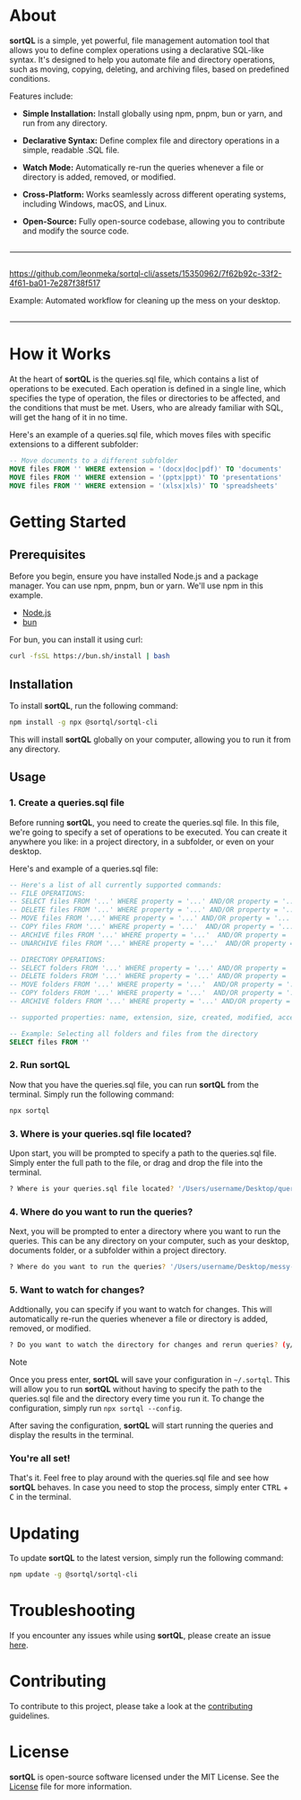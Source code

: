 # About

<b>sortQL</b> is a simple, yet powerful, file management automation tool that allows you to define complex operations using a declarative SQL-like syntax. It's designed to help you automate file and directory operations, such as moving, copying, deleting, and archiving files, based on predefined conditions.

Features include:

- <b>Simple Installation:</b> Install globally using npm, pnpm, bun or yarn, and run from any directory.

- <b>Declarative Syntax:</b> Define complex file and directory operations in a simple, readable .SQL file.

- <b>Watch Mode:</b> Automatically re-run the queries whenever a file or directory is added, removed, or modified.

- <b>Cross-Platform:</b> Works seamlessly across different operating systems, including Windows, macOS, and Linux.

- <b>Open-Source:</b> Fully open-source codebase, allowing you to contribute and modify the source code.

<hr style="border: 1px solid #f0f0f0; margin-top: 2em; margin-bottom: 2em;">

https://github.com/leonmeka/sortql-cli/assets/15350962/7f62b92c-33f2-4f61-ba01-7e287f38f517

Example: Automated workflow for cleaning up the mess on your desktop.

<hr style="border: 1px solid #f0f0f0; margin-top: 2em; margin-bottom: 2em;">

# How it Works

At the heart of <b>sortQL</b> is the queries.sql file, which contains a list of operations to be executed. Each operation is defined in a single line, which specifies the type of operation, the files or directories to be affected, and the conditions that must be met. Users, who are already familiar with SQL, will get the hang of it in no time.

Here's an example of a queries.sql file, which moves files with specific extensions to a different subfolder:

```sql
-- Move documents to a different subfolder
MOVE files FROM '' WHERE extension = '(docx|doc|pdf)' TO 'documents'
MOVE files FROM '' WHERE extension = '(pptx|ppt)' TO 'presentations'
MOVE files FROM '' WHERE extension = '(xlsx|xls)' TO 'spreadsheets'
```

# Getting Started

## Prerequisites

Before you begin, ensure you have installed Node.js and a package manager. You can use npm, pnpm, bun or yarn. We'll use npm in this example.

- [Node.js](https://nodejs.org/en/download/)
- [bun](https://bun.sh)

For bun, you can install it using curl:

```bash
curl -fsSL https://bun.sh/install | bash
```

## Installation

To install <b>sortQL</b>, run the following command:

```bash
npm install -g npx @sortql/sortql-cli
```

This will install <b>sortQL</b> globally on your computer, allowing you to run it from any directory.

## Usage

### 1. Create a queries.sql file

Before running <b>sortQL</b>, you need to create the queries.sql file. In this file, we're going to specify a set of operations to be executed. You can create it anywhere you like: in a project directory, in a subfolder, or even on your desktop.

Here's and example of a queries.sql file:

```sql
-- Here's a list of all currently supported commands:
-- FILE OPERATIONS:
-- SELECT files FROM '...' WHERE property = '...' AND/OR property = '...'
-- DELETE files FROM '...' WHERE property = '...' AND/OR property = '...'
-- MOVE files FROM '...' WHERE property = '...' AND/OR property = '...' TO '...'
-- COPY files FROM '...' WHERE property = '...'  AND/OR property = '...' TO '...'
-- ARCHIVE files FROM '...' WHERE property = '...'  AND/OR property = '...' TO '...'
-- UNARCHIVE files FROM '...' WHERE property = '...'  AND/OR property = '...' TO '...'

-- DIRECTORY OPERATIONS:
-- SELECT folders FROM '...' WHERE property = '...' AND/OR property = '...'
-- DELETE folders FROM '...' WHERE property = '...' AND/OR property = '...'
-- MOVE folders FROM '...' WHERE property = '...'  AND/OR property = '...' TO '...'
-- COPY folders FROM '...' WHERE property = '...'  AND/OR property = '...' TO '...'
-- ARCHIVE folders FROM '...' WHERE property = '...' AND/OR property = '...' TO '...'

-- supported properties: name, extension, size, created, modified, accessed

-- Example: Selecting all folders and files from the directory
SELECT files FROM ''
```

### 2. Run sortQL

Now that you have the queries.sql file, you can run <b>sortQL</b> from the terminal. Simply run the following command:

```bash
npx sortql
```

### 3. Where is your queries.sql file located?

Upon start, you will be prompted to specify a path to the queries.sql file. Simply enter the full path to the file, or drag and drop the file into the terminal.

```bash
? Where is your queries.sql file located? '/Users/username/Desktop/queries.sql'
```

### 4. Where do you want to run the queries?

Next, you will be prompted to enter a directory where you want to run the queries. This can be any directory on your computer, such as your desktop, documents folder, or a subfolder within a project directory.

```bash
? Where do you want to run the queries? '/Users/username/Desktop/messy-folder'
```

### 5. Want to watch for changes?

Addtionally, you can specify if you want to watch for changes. This will automatically re-run the queries whenever a file or directory is added, removed, or modified.

```bash
? Do you want to watch the directory for changes and rerun queries? (y/N) y
```

> [!NOTE]
> Once you press enter, <b>sortQL</b> will save your configuration in `~/.sortql`. This will allow you to run <b>sortQL</b> without having to specify the path to the queries.sql file and the directory every time you run it. To change the configuration, simply run `npx sortql --config`.

After saving the configuration, <b>sortQL</b> will start running the queries and display the results in the terminal.

### You're all set!

That's it. Feel free to play around with the queries.sql file and see how <b>sortQL</b> behaves. In case you need to stop the process, simply enter <kbd>CTRL</kbd> + <kbd>C</kbd> in the terminal.

# Updating

To update <b>sortQL</b> to the latest version, simply run the following command:

```bash
npm update -g @sortql/sortql-cli
```

# Troubleshooting

If you encounter any issues while using <b>sortQL</b>, please create an issue [here](https://github.com/leonmeka/sortql/issues/new).

# Contributing

To contribute to this project, please take a look at the [contributing](contributing.md) guidelines.

# License

<b>sortQL</b> is open-source software licensed under the MIT License. See the [License](LICENSE) file for more information.
